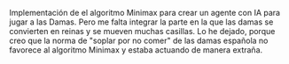 Implementación de el algoritmo Minimax para crear un agente con IA para jugar a las Damas. Pero me falta integrar la parte en la que las damas se convierten en reinas y se mueven muchas casillas. Lo he dejado, porque creo que la norma de "soplar por no comer" de las damas española no favorece al algoritmo Minimax y estaba actuando de manera extraña.
